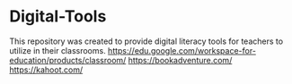# Digital-Tools
This repository was created to provide digital literacy tools for teachers to utilize in their classrooms.
https://edu.google.com/workspace-for-education/products/classroom/
https://bookadventure.com/
https://kahoot.com/

